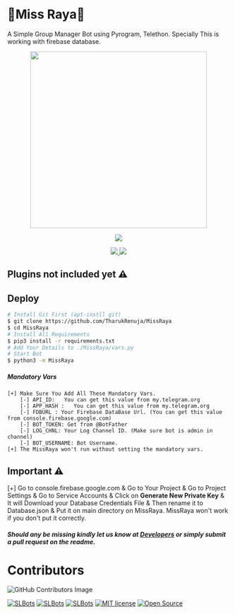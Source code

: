 # 🌷Miss Raya🌷
A Simple Group Manager Bot using Pyrogram, Telethon. Specially This is working with firebase database.
<p align="middle">
  <img src="https://telegra.ph/file/c34ea5555a31864d1dd8d.jpg" width='400"'>
</p>
<p align="center">
  <a href="https://www.python.org">
    <img src="http://ForTheBadge.com/images/badges/made-with-python.svg">

  </a>
</p>
<p align="center">
  <a href="https://github.com/TharukRenuja/MissRaya/stargazers">
    <img src="https://img.shields.io/github/stars/TharukRenuja/MissRaya?style=social">

  </a>
  
  <a href="https://github.com/TharukRenuja/MissRaya/fork">
    <img src="https://img.shields.io/github/forks/TharukRenuja/MissRaya?label=Fork&style=social">

  </a>  
</p>

## Plugins not included yet ⚠

## Deploy
```sh
# Install Git First (apt-instll git)
$ git clone https://github.com/TharukRenuja/MissRaya
$ cd MissRaya
# Install All Requirements 
$ pip3 install -r requirements.txt
# Add Your Details to ./MissRaya/vars.py
# Start Bot 
$ python3 -m MissRaya
```
##### Mandatory Vars
```
[+] Make Sure You Add All These Mandatory Vars. 
    [-] API_ID:   You can get this value from my.telegram.org
    [-] APP_HASH :   You can get this value from my.telegram.org
    [-] FDBURL : Your Firebase DataBase Url. (You can get this value from console.firebase.google.com)
    [-] BOT_TOKEN: Get from @BotFather
    [-] LOG_CHNL: Your Log Channel ID. (Make sure bot is admin in channel)
    [-] BOT_USERNAME: Bot Username.
[+] The MissRaya won't run without setting the mandatory vars.
```

## Important ⚠

[+] Go to console.firebase.google.com & Go to Your Project & Go to Project Settings & Go to Service Accounts & Click on <b>Generate New Private Key</b> & It will Download your Database Credentials File & Then rename it to Database.json & Put it on main directory on MissRaya. MissRaya won't work if you don't put it correctly.

##### Should any be missing kindly let us know at [Developers](https://t.me/SLBotOfficial) or simply submit a pull request on the readme.

# Contributors
![GitHub Contributors Image](https://contrib.rocks/image?repo=TharukRenuja/MissRaya)

 [![SLBots](https://img.shields.io/badge/SLBotOfficial-Channel-orange?style=style=flat&logo=telegram)](https://telegram.dog/SLBotOfficial)   [![SLBots](https://img.shields.io/badge/SLBotOfficial-Support-red?style=flat&logo=telegram)](https://telegram.dog/trtechguide)  [![SLBots](https://img.shields.io/badge/SLBots-Website-red?style=flat&logo=CodersRank)](https://www.slbots.org)   [![MIT license](https://img.shields.io/badge/License-MIT-blue?style=flat)](https://github.com/TharukRenuja/MissRaya/blob/main/LICENSE)  [![Open Source](https://badges.frapsoft.com/os/v2/open-source.svg?v=103)](https://github.com/TharukRenuja/MissRaya)
